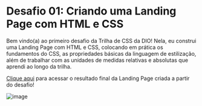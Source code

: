 # Desafio 01: Criando uma Landing Page com HTML e CSS

Bem vindo(a) ao primeiro desafio da Trilha de CSS da DIO! Nela, eu construi uma Landing Page com HTML e CSS, colocando em prática os fundamentos do CSS,
as propriedades básicas da linguagem de estilização, além de trabalhar com as unidades de medidas relativas e absolutas que aprendi ao longo da trilha.

[Clique aqui](https://carolinavitorio.github.io/css-desafio-01/) para acessar o resultado final da Landing Page criada a partir do desafio!

![image](https://github.com/carolinavitorio/css-desafio-01/blob/main/assets/images/print%20tela.png)


